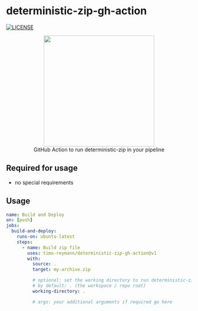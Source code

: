 # deterministic-zip-gh-action

[![LICENSE](https://img.shields.io/github/license/timo-reymann/deterministic-zip-gh-action)](https://github.com/timo-reymann/deterministic-zip-gh-action/blob/main/LICENSE)

<p align="center">
  <img width="300" src="https://avatars.githubusercontent.com/u/54465427?v=4">
  <br />
  GitHub Action to run deterministic-zip in your pipeline
</p>

## Required for usage

- no special requirements

## Usage

```yaml
name: Build and Deploy
on: [push]
jobs:
  build-and-deploy:
    runs-on: ubuntu-latest
    steps:
      - name: Build zip file
        uses: timo-reymann/deterministic-zip-gh-action@v1
        with:
          source: .
          target: my-archive.zip

          # optional: set the working directory to run deterministic-zip in
          # by default: . (the workspace / repo root)
          working-directory: .

          # args: your additional arguments if required go here
```
